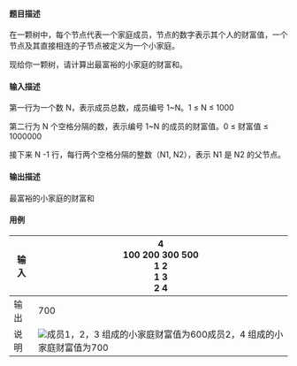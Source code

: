 #### 题目描述

在一颗树中，每个节点代表一个家庭成员，节点的数字表示其个人的财富值，一个节点及其直接相连的子节点被定义为一个小家庭。

现给你一颗树，请计算出最富裕的小家庭的财富和。

#### 输入描述

第一行为一个数 N，表示成员总数，成员编号 1~N。1 ≤ N ≤ 1000

第二行为 N 个空格分隔的数，表示编号 1~N 的成员的财富值。0 ≤ 财富值 ≤ 1000000

接下来 N -1 行，每行两个空格分隔的整数（N1, N2），表示 N1 是 N2 的父节点。

#### 输出描述

最富裕的小家庭的财富和

#### 用例


| 输入 | 4<br/>100 200 300 500<br/>1 2<br/>1 3<br/>2 4                                                                                            |
| ------ | ------------------------------------------------------------------------------------------------------------------------------------------ |
| 输出 | 700                                                                                                                                      |
| 说明 | ![](https://img-blog.csdnimg.cn/d42fa1105adb4ffa9d61f8504727b4a5.png)成员1，2，3 组成的小家庭财富值为600成员2，4 组成的小家庭财富值为700 |
